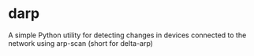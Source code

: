 # darp
A simple Python utility for detecting changes in devices connected to the network using arp-scan (short for delta-arp)
